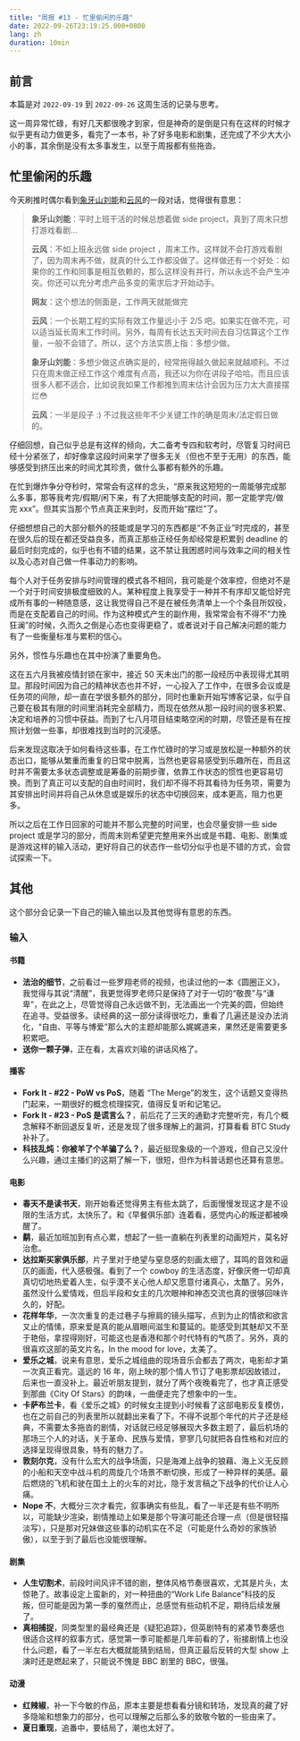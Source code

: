 ```yaml
---
title: "周报 #13 - 忙里偷闲的乐趣"
date: 2022-09-26T23:19:25.000+0800
lang: zh
duration: 10min
---
```




## 前言

本篇是对 `2022-09-19` 到 `2022-09-26` 这周生活的记录与思考。

这一周异常忙碌，有好几天都很晚才到家，但是神奇的是倒是只有在这样的时候才似乎更有动力做更多，看完了一本书，补了好多电影和剧集，还完成了不少大大小小的事，其余倒是没有太多事发生，以至于周报都有些拖沓。

## 忙里偷闲的乐趣

今天刷推时偶尔看到[象牙山刘能](https://twitter.com/disksing)和[云风](https://twitter.com/cloudwu)的一段对话，觉得很有意思：

> **象牙山刘能**：平时上班干活的时候总想着做 side project，真到了周末只想打游戏看剧...
>
> **云风**：不如上班永远做 side project ，周末工作。这样就不会打游戏看剧了，因为周末再不做，就真的什么工作都没做了。这样做还有一个好处：如果你的工作和同事是相互依赖的，那么这样没有并行，所以永远不会产生冲突。你还可以充分考虑产品多变的需求后才开始动手。
>
> **网友**：这个想法的侧面是，工作两天就能做完
>
> **云风**：一个长期工程的实际有效工作量远小于 2/5 吧。如果实在做不完，可以适当延长周末工作时间。另外，每周有长达五天时间去自习估算这个工作量，一般不会错了。所以，这个方法实质上指：多想少做。
>
> **象牙山刘能**：多想少做这点确实是的，经常拖得越久做起来就越顺利。不过只在周末做正经工作这个难度有点高，我还以为你在讲段子哈哈。而且应该很多人都不适合，比如说我如果工作都推到周末估计会因为压力太大直接摆烂😳
>
> **云风**：一半是段子 :) 不过我这些年不少关键工作的确是周末/法定假日做的。

仔细回想，自己似乎总是有这样的倾向，大二备考专四和软考时，尽管复习时间已经十分紧张了，却好像拿这段时间来学了很多无关（但也不至于无用）的东西，能够感受到挤压出来的时间尤其珍贵，做什么事都有额外的乐趣。

在忙到爆炸争分夺秒时，常常会有这样的念头，“原来我这短短的一周能够完成那么多事，那等我考完/假期/闲下来，有了大把能够支配的时间，那一定能学完/做完 xxx”。但其实当那个节点真正来到时，反而开始“摆烂”了。

仔细想想自己的大部分额外的技能或是学习的东西都是“不务正业”时完成的，甚至在很久后的现在都还受益良多，而真正那些正经任务却经常是积累到 deadline 的最后时刻完成的，似乎也有不错的结果，这不禁让我困惑时间与效率之间的相关性以及心态对自己做一件事动力的影响。

每个人对于任务安排与时间管理的模式各不相同，我可能是个效率控，但绝对不是一个对于时间安排极度细致的人。某种程度上我享受于一种并不有序却又能恰好完成所有事的一种随意感，这让我觉得自己不是在被任务清单上一个个条目所奴役，而是在支配着自己的时间。作为这种模式产生的副作用，我常常会有不得不“力挽狂澜”的时候，久而久之倒是心态也变得更稳了，或者说对于自己解决问题的能力有了一些衡量标准与累积的信心。

另外，惯性与乐趣也在其中扮演了重要角色。

这在五六月我被疫情封锁在家中，接近 50 天未出门的那一段经历中表现得尤其明显。那段时间因为自己的精神状态也并不好，一心投入了工作中，在很多会议或是任务项的间隙，却一直在学很多额外的部分，同时也重新开始写博客记录，似乎自己要在极其有限的时间里消耗完全部精力，而现在依然从那一段时间的很多积累、决定和培养的习惯中获益。而到了七八月项目结束略空闲的时期，尽管还是有在按照计划做一些事，却很难找到当时的沉浸感。

后来发现这取决于如何看待这些事，在工作忙碌时的学习或是放松是一种额外的状态出口，能够从繁重而重复的日常中脱离，当然也更容易感受到乐趣所在，而且这时并不需要太多状态调整或是筹备的前期步骤，依靠工作状态的惯性也更容易切换。而到了真正可以支配的自由时间时，我们却不得不将其看待为任务项，需要为其安排出时间并将自己从休息或是娱乐的状态中切换回来，成本更高，阻力也更多。

所以之后在工作日回家的可能并不那么完整的时间里，也会尽量安排一些 side project 或是学习的部分，而周末则希望更完整用来外出或是书籍、电影、剧集或是游戏这样的输入活动，更好将自己的状态作一些切分似乎也是不错的方式，会尝试探索一下。

## 其他

这个部分会记录一下自己的输入输出以及其他觉得有意思的东西。

### 输入

#### 书籍

- **法治的细节**，之前看过一些罗翔老师的视频，也读过他的一本《圆圈正义》，我觉得与其说“清醒”，我更觉得罗老师只是保持了对于一切的“敬畏”与“谦卑”，在此之上，尽管觉得自己永远做不到，无法画出一个完美的圆，但始终在追寻。受益很多。读经典的这一部分读得很吃力，重看了几遍还是没办法消化，“自由、平等与博爱”那么大的主题却能那么娓娓道来，果然还是需要更多积累吧。
- **送你一颗子弹**，正在看，太喜欢刘瑜的讲话风格了。

#### 播客

- **Fork It - #22 - PoW vs PoS**，随着 “The Merge”的发生，这个话题又变得热门起来，一期很好的概念梳理探究，值得反复听和记笔记。
- **Fork It - #23 - PoS 是谎言么？**，前后花了三天的通勤才完整听完，有几个概念解释不断回退反复听，还是发现了很多理解上的漏洞，打算看看 BTC Study 补补了。
- **科技乱炖：你被羊了个羊骗了么？**，最近挺现象级的一个游戏，但自己又没什么兴趣，通过主播们的这期了解一下，很短，但作为科普话题也还算有意思。

#### 电影

- **春天不是读书天**，刚开始看还觉得男主有些太跳了，后面慢慢发现这才是不设限的生活方式，太快乐了。和《早餐俱乐部》连着看，感觉内心的叛逆都被唤醒了。
- **鹬**，最近加班加到有点心累，想起了一些一直躺在列表里的动画短片，莫名好治愈。
- **达拉斯买家俱乐部**，片子里对于绝望与窒息感的刻画太细了，耳鸣的音效和逼仄的画面，代入感极强。看到了一个 cowboy 的生活态度，好像厌倦一切却真真切切地热爱着人生，似乎漠不关心他人却又愿意付诸真心，太酷了。另外，虽然没什么爱情戏，但后半段和女主的几次眼神和神态交流也真的很够回味许久的，好配。
- **花样年华**，一次次重复的走过巷子与擦肩的镜头描写，点到为止的情欲和欲言又止的情愫，原来爱是真的能从眉眼间滋生和蔓延的。能感受到其魅却又不至于艳俗，拿捏得刚好，可能这也是香港和那个时代特有的气质了。另外，真的很喜欢这部的英文片名，In the mood for love，太美了。
- **爱乐之城**，说来有意思，爱乐之城组曲的现场音乐会都去了两次，电影却才第一次真正看完。遥远的 16 年，刚上映的那个情人节订了电影票却因故错过，后来也一直没补上。最近听朋友提到，就分了两个夜晚看完了，也才真正感受到那曲《City Of Stars》的韵味，一曲便走完了想象中的一生。
- **卡萨布兰卡**，看《爱乐之城》的时候女主提到小时候看了这部电影反复模仿，也在之前自己的列表里所以就翻出来看了下。不得不说那个年代的片子还是经典，不需要太多拖沓的剧情，对话就已经足够展现大多数主题了，最后机场的那场三个人的对话，关于革命、民族与爱情，寥寥几句就把各自性格和对应的选择呈现得很具象，特有的魅力了。
- **敦刻尔克**，没有什么宏大的战争场面，只是海滩上战争的狼藉、海上义无反顾的小船和天空中战斗机的周旋几个场景不断切换，形成了一种异样的美感。最后燃烧的飞机和驶在国土上的火车的对比，隐于发言稿之下战争的代价让人心痛。
- **Nope 不**，大概分三次才看完，叙事确实有些乱，看了一半还是有些不明所以，可能缺少渲染，剧情推动上如果是那个导演可能还合理一点（但是很轻描淡写），只是那对兄妹做这些事的动机实在不足（可能是什么奇妙的家族骄傲），以至于到了最后也没能很理解。

#### 剧集

- **人生切割术**，前段时间风评不错的剧，整体风格节奏很喜欢，尤其是片头，太惊艳了。故事设定上蛮新的，对一种扭曲的“Work Life Balance”科技的反叛，但可能是因为第一季的戛然而止，总感觉有些动机不足，期待后续发展了。
- **真相捕捉**，同类型里的最经典还是《疑犯追踪》，但英剧特有的紧凑节奏感也很适合这样的叙事方式，感觉第一季可能都是几年前看的了，衔接剧情上也没什么问题，看了一半左右大概就能猜到结局，但真正最后反转的大型 show 上演时还是燃起来了，只能说不愧是 BBC 剧里的 BBC，很强。

#### 动漫

- **红辣椒**，补一下今敏的作品，原本主要是想看看分镜和转场，发现真的藏了好多隐喻和想象力的部分，也可以理解之后那么多的致敬今敏的一些由来了。
- **夏日重现**，追番中，要结局了，潮也太好了。
